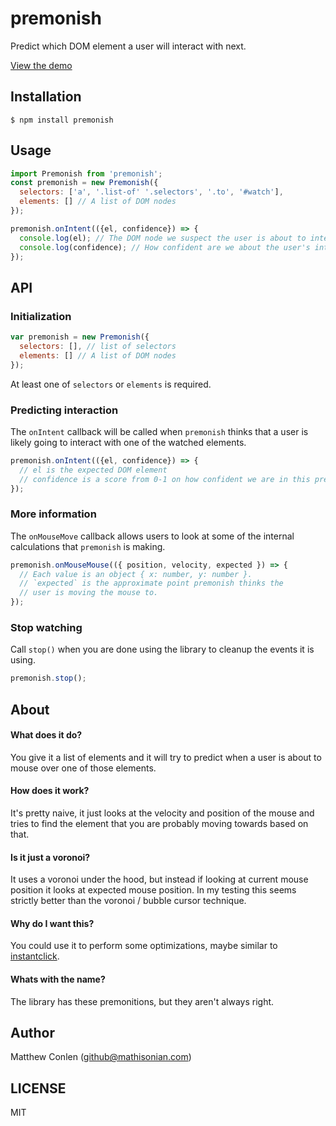 # premonish
Predict which DOM element a user will interact with next.

[View the demo](https://mathisonian.github.io.com/premonish/)

## Installation

```
$ npm install premonish
```

## Usage

```js
import Premonish from 'premonish';
const premonish = new Premonish({
  selectors: ['a', '.list-of' '.selectors', '.to', '#watch'],
  elements: [] // A list of DOM nodes
});

premonish.onIntent(({el, confidence}) => {
  console.log(el); // The DOM node we suspect the user is about to interact with.
  console.log(confidence); // How confident are we about the user's intention? Scale 0-1
});
```

## API

### Initialization

```js
var premonish = new Premonish({
  selectors: [], // list of selectors
  elements: [] // A list of DOM nodes
});
```

At least one of `selectors` or `elements` is required.

### Predicting interaction

The `onIntent` callback will be called when `premonish` thinks that a user is likely going to interact with
one of the watched elements.

```js
premonish.onIntent(({el, confidence}) => {
  // el is the expected DOM element
  // confidence is a score from 0-1 on how confident we are in this prediction.
});
```

### More information

The `onMouseMove` callback allows users to look at some of the internal calculations that `premonish` is making.

```js
premonish.onMouseMouse(({ position, velocity, expected }) => {
  // Each value is an object { x: number, y: number }.
  // `expected` is the approximate point premonish thinks the
  // user is moving the mouse to.
});
```

### Stop watching

Call `stop()` when you are done using the library to cleanup the events it is using.

```js
premonish.stop();
```

## About

#### What does it do?

You give it a list of elements and it will try to predict when a user is about to mouse over one of those elements.

#### How does it work?

It's pretty naive, it just looks at the velocity and position of the mouse and tries to find the element that you are probably
moving towards based on that.

#### Is it just a voronoi?

It uses a voronoi under the hood, but instead if looking at current mouse position it looks at expected mouse position. In my
testing this seems strictly better than the voronoi / bubble cursor technique.

#### Why do I want this?

You could use it to perform some optimizations, maybe similar to [instantclick](http://instantclick.io/).

#### Whats with the name?

The library has these premonitions, but they aren't always right.

## Author

Matthew Conlen (github@mathisonian.com)

## LICENSE

MIT